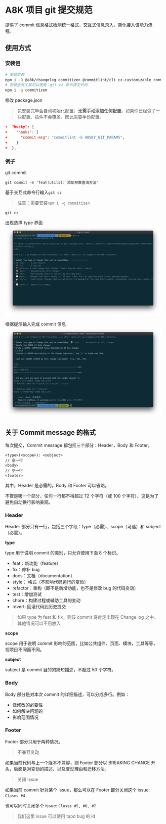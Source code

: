 # A8K 项目 git 提交规范

提供了 commit 信息格式检测统一格式、交互式信息录入，简化接入该能力流程。

## 使用方式

### 安装包

```bash
# 安装依赖
npm i -D @a8k/changelog commitizen @commitlint/cli cz-customizable commitlint-config-cz
# 安装全局工具可以使用：git cz 命令提交代码
npm i -g commitizen
```

修改 package.json

> 包安装完毕会自动初始化配置，**无需手动添加任何配置**，如果你已经做了一些配置，插件不会覆盖，因此需要手动配置。

```json
+  "husky": {
+    "hooks": {
+      "commit-msg": "commitlint -E HUSKY_GIT_PARAMS",
+    }
+  },
```

### 例子

git commit

```shell
git commit -m 'feat(utils): 添加参数查询方法'
```

基于交互式命令行输入`git cz`

> 注意：需要安装`npm i -g commitizen`

```shell
git cz
```

出现选择 type 界面
![第一步](./assets/git_cz_1.png)

根据提示输入完成 commit 信息
![第二步](./assets/git_cz_2.png)

## 关于 Commit message 的格式

每次提交，Commit message 都包括三个部分：Header，Body 和 Footer。

```text
<type>(<scope>): <subject>
// 空一行
<body>
// 空一行
<footer>
```

其中，Header 是必需的，Body 和 Footer 可以省略。

不管是哪一个部分，任何一行都不得超过 72 个字符（或 100 个字符）。这是为了避免自动换行影响美观。

### Header

Header 部分只有一行，包括三个字段：type（必需）、scope（可选）和 subject（必需）。

**type**

type 用于说明 commit 的类别，只允许使用下面 8 个标识。

- feat：新功能（feature）
- fix：修补 bug
- docs：文档（documentation）
- style： 格式（不影响代码运行的变动）
- refactor：重构（即不是新增功能，也不是修改 bug 的代码变动）
- test：增加测试
- chore：构建过程或辅助工具的变动
- revert: 回滚代码到历史提交

> 如果 type 为 feat 和 fix，则该 commit 将肯定出现在 Change log 之中。其他情况可以不用放入

**scope**

scope 用于说明 commit 影响的范围，比如公共组件、页面、模块，工具等等，视项目不同而不同。

**subject**

subject 是 commit 目的的简短描述，不超过 50 个字符。

### Body

Body 部分是对本次 commit 的详细描述，可以分成多行。例如：

- 做修改的必要性
- 如何解决问题的
- 影响范围情况

### Footer

Footer 部分只用于两种情况。

> 不兼容变动

如果当前代码与上一个版本不兼容，则 Footer 部分以 BREAKING CHANGE 开头，后面是对变动的描述、以及变动理由和迁移方法。

> 关闭 Issue

如果当前 commit 针对某个 issue，那么可以在 Footer 部分关闭这个 issue: `Closes #4`

也可以同时关闭多个 issue: `Closes #5, #6, #7`

> 我们这里 issue 可以使用 tapd bug 的 id
